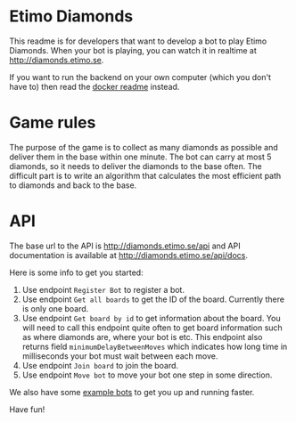 # Etimo Diamonds

This readme is for developers that want to develop a bot to play Etimo Diamonds. When your bot is playing, you can watch it in realtime at http://diamonds.etimo.se. 

If you want to run the backend on your own computer (which you don't have to) then read the [docker readme](DOCKER.md) instead.

# Game rules
The purpose of the game is to collect as many diamonds as possible and deliver them in the base within one minute. The bot can carry at most 5 diamonds, so it needs to deliver the diamonds to the base often. The difficult part is to write an algorithm that calculates the most efficient path to diamonds and back to the base. 

# API

The base url to the API is http://diamonds.etimo.se/api and API documentation is available at http://diamonds.etimo.se/api/docs.

Here is some info to get you started:
1. Use endpoint `Register Bot` to register a bot.
2. Use endpoint `Get all boards` to get the ID of the board. Currently there is only one board.
3. Use endpoint `Get board by id` to get information about the board. You will need to call this endpoint quite often to get board information such as where diamonds are, where your bot is etc. This endpoint also returns field `minimumDelayBetweenMoves` which indicates how long time in milliseconds your bot must wait between each move.
4. Use endpoint `Join board` to join the board.
5. Use endpoint `Move bot` to move your bot one step in some direction.

We also have some [example bots](diamonds-bot-example/README.md) to get you up and running faster.

Have fun!